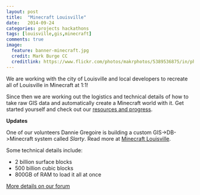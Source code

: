 ```yaml
---
layout: post
title:  "Minecraft Louisville"
date:   2014-09-24
categories: projects hackathons
tags: [louisville,gis,minecraft]
comments: true
image:
  feature: banner-minecraft.jpg
  credit: Mark Burge CC
  creditlink: https://www.flickr.com/photos/makrphotos/5389536875/in/photolist-9dfMxz-a5XsRs-a5UBtt-a5XsPd-mQDNHb-mQC4ea-mQCghg-mQCgQF-nAsyaC-jbxPfv-8ZXCAV-a5XsXN-a5Xtgy-a5XtrN-a5UBmK-a5Xtdb-a5Xt9q-a5XtjU-a5UBek-a5Xt6L-a5XtpJ-a5UBN6-cpsgqY-mzokin-hRfLu7-dj6DCY-fFcgQ5-fEUHkp-fEUEKx-fEUGZD-fFcftE-fFchXQ-fFcfWd-bW2Geq-cpsg9y-doUdhE-doUbEC-doU4Qr-doUcxC-8Ws3yc-nvVhBY-jA1ry1-aM3Jsx-8Wv7Y3-8Ws3t2-8Ws3AM-8Ws32i-8Wv7pE-8Wv83G-8Wv7Em
---
```


We are working with the city of Louisville and local developers to recreate all of Louisville in Minecraft at 1:1!

Since then we are working out the logistics and technical details of how to take raw GIS data and automatically create a Minecraft world with it.  Get started yourself and check out our [resources and progress](https://hackpad.com/Minecraft-Louisville-Ub1wrkuQJ2a).

**Updates**

One of our volunteers Dannie Gregoire is building a custom GIS->DB->Minecraft system called *Slarty*.  Read more at [Minecraft Louisville](http://www.minecraftlouisville.com/).  

Some technical details include:

- 2 billion surface blocks
- 500 billion cubic blocks
- 800GB of RAM to load it all at once

[More details on our forum](http://www.civicdataalliance.org/forum/?place=msg%2Fcivicdataalliance%2FdUUu4LysGlM%2FcHccguwbtPkJ)  
